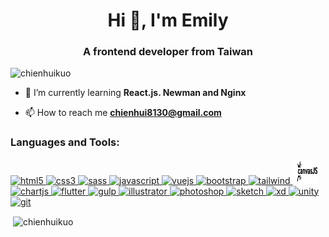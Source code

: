 <h1 align="center">Hi 👋, I'm Emily</h1>
<h3 align="center">A frontend developer from Taiwan</h3>

<p align="left"> <img src="https://komarev.com/ghpvc/?username=chienhuikuo&label=Profile%20views&color=0e75b6&style=flat" alt="chienhuikuo" /> </p>

- 🌱 I’m currently learning **React.js. Newman and Nginx**

- 📫 How to reach me **chienhui8130@gmail.com**


<h3 align="left">Languages and Tools:</h3>
<p align="left">
  <a href="https://www.w3.org/html/" target="_blank"> <img src="https://www.vectorlogo.zone/logos/w3_html5/w3_html5-icon.svg" alt="html5" width="40" height="40"/> </a>
  <a href="https://www.w3schools.com/css/" target="_blank"> <img src="https://spa-assets.cakeresume.com/assets/editor/icons/color/devicon/css3.svg" alt="css3" width="40" height="40"/> </a>
  <a href="https://sass-lang.com" target="_blank"> <img src="https://www.vectorlogo.zone/logos/sass-lang/sass-lang-icon.svg" alt="sass" width="40" height="40"/> </a>
  <a href="https://developer.mozilla.org/en-US/docs/Web/JavaScript" target="_blank"> <img src="https://spa-assets.cakeresume.com/assets/editor/icons/color/devicon/javascript.svg" alt="javascript" width="40" height="40"/> </a>
  <a href="https://vuejs.org/" target="_blank"> <img src="https://www.vectorlogo.zone/logos/vuejs/vuejs-icon.svg" alt="vuejs" width="40" height="40"/> </a>
  <a href="https://getbootstrap.com" target="_blank"> <img src="https://www.vectorlogo.zone/logos/getbootstrap/getbootstrap-icon.svg" alt="bootstrap" width="40" height="40"/> </a>
  <a href="https://tailwindcss.com/" target="_blank"> <img src="https://www.vectorlogo.zone/logos/tailwindcss/tailwindcss-icon.svg" alt="tailwind" width="40" height="40"/> </a>
  <a href="https://canvasjs.com" target="_blank"> <img src="https://raw.githubusercontent.com/Hardik0307/Hardik0307/master/assets/canvasjs-charts.svg" alt="canvasjs" width="40" height="40"/> </a>
  <a href="https://www.chartjs.org" target="_blank"> <img src="https://www.chartjs.org/media/logo-title.svg" alt="chartjs" width="40" height="40"/> </a>
  <a href="https://flutter.dev" target="_blank"> <img src="https://www.vectorlogo.zone/logos/flutterio/flutterio-icon.svg" alt="flutter" width="40" height="40"/> </a>
  <a href="https://gulpjs.com" target="_blank"> <img src="https://spa-assets.cakeresume.com/assets/editor/icons/color/devicon/gulp.svg" alt="gulp" width="40" height="40"/> </a>
  <a href="https://www.adobe.com/in/products/illustrator.html" target="_blank"> <img src="https://spa-assets.cakeresume.com/assets/editor/icons/color/logos/adobe_illustrator.svg" alt="illustrator" width="40" height="40"/> </a>
  <a href="https://www.photoshop.com/en" target="_blank"> <img src="https://spa-assets.cakeresume.com/assets/editor/icons/color/logos/adobe_photoshop.svg" alt="photoshop" width="40" height="40"/> </a>
  <a href="https://www.sketch.com/" target="_blank"> <img src="https://www.vectorlogo.zone/logos/sketchapp/sketchapp-icon.svg" alt="sketch" width="40" height="40"/> </a>
  <a href="https://www.adobe.com/products/xd.html" target="_blank"> <img src="https://spa-assets.cakeresume.com/assets/editor/icons/color/logos/adobe_xd.svg" alt="xd" width="40" height="40"/> </a>
  <a href="https://unity.com/" target="_blank"> <img src="https://www.vectorlogo.zone/logos/unity3d/unity3d-icon.svg" alt="unity" width="40" height="40"/> </a>
  <a href="https://git-scm.com/" target="_blank"> <img src="https://www.vectorlogo.zone/logos/git-scm/git-scm-icon.svg" alt="git" width="40" height="40"/> </a>
</p>

<p>&nbsp;<img align="center" src="https://github-readme-stats.vercel.app/api?username=chienhuikuo&show_icons=true&locale=en" alt="chienhuikuo" /></p>
